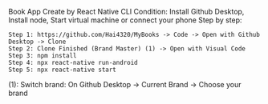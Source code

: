 
Book App
Create by React Native CLI
Condition: Install Github Desktop, Install node, Start virtual machine or connect your phone
Step by step:

    Step 1: https://github.com/Hai4320/MyBooks -> Code -> Open with Github Desktop -> Clone
    Step 2: Clone Finished (Brand Master) (1) -> Open with Visual Code
    Step 3: npm install
    Step 4: npx react-native run-android
    Step 5: npx react-native start
    
(1): Switch brand: On Github Desktop -> Current Brand -> Choose your brand
